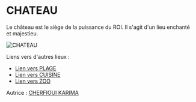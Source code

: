 # CHATEAU 
Le château est le siège de la puissance du ROI. 
Il s'agit d'un lieu enchanté et majestieu.

![CHATEAU](https://th.bing.com/th/id/R.35489d80e1eb32144e4f33ea46411283?rik=juArdIbPlUo9Uw&riu=http%3a%2f%2fupload.wikimedia.org%2fwikipedia%2fcommons%2f4%2f4b%2fChateau_de_chambord.jpg&ehk=pjVutsJGRlp008tRO%2bHz9e8GnepykDPmGfgLYTIVMK0%3d&risl=1&pid=ImgRaw&r=0)

Liens vers d'autres lieux :

- [Lien vers PLAGE ](PLAGE.md)
- [Lien vers CUISINE](CUISINE.md)
- [Lien vers ZOO](ZOO.md)

Autrice : [CHERFIOUI KARIMA](https://github.com/karima2699)
